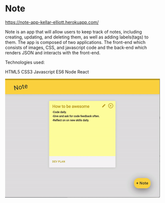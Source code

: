 # Note
https://note-app-kellar-elliott.herokuapp.com/

Note is an app that will allow users to keep track of notes, including creating, updating, and deleting them, as well as adding labels(tags) to them. The app is composed of two applications. The front-end which consists of images, CSS, and javascript code and the back-end which renders JSON and interacts with the front-end.

Technologies used:

HTML5
CSS3
Javascript ES6
Node
React

![Image description](/note-app.gif)
